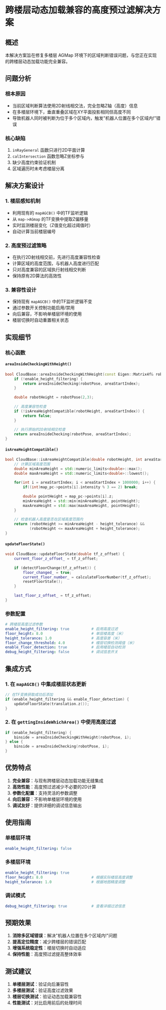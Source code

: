 # 跨楼层动态加载兼容的高度预过滤解决方案

## 概述

本解决方案旨在修复多楼层 AGMap 环境下的区域判断错误问题，与您正在实现的跨楼层动态加载功能完全兼容。

## 问题分析

### 根本原因
- 当前区域判断算法使用2D射线相交法，完全忽略Z轴（高度）信息
- 在多楼层环境下，垂直重叠区域在XY平面投影相同但高度不同
- 导致机器人同时被判断为位于多个区域内，触发"机器人位置在多个区域内!"错误

### 核心缺陷
1. `inRayGeneral` 函数只进行2D平面计算
2. `calIntersection` 函数忽略Z坐标参与
3. 缺少高度约束验证机制
4. 区域遍历时未考虑楼层分离

## 解决方案设计

### 1. 楼层感知机制
- 利用现有的 `mapAGCB()` 中的TF监听逻辑
- 从 `map->AGmap` 的TF变换中提取Z偏移量
- 实时监测楼层变化（Z值变化超过阈值时）
- 自动计算当前楼层编号

### 2. 高度预过滤策略
- 在执行2D射线相交前，先进行高度兼容性检查
- 计算区域的高度范围，与机器人高度进行匹配
- 只对高度兼容的区域执行射线相交判断
- 保持原有2D算法的高效性

### 3. 兼容性设计
- 保持现有 `mapAGCB()` 中的TF监听逻辑不变
- 通过参数开关控制功能启用/禁用
- 向后兼容，不影响单楼层环境的使用
- 楼层切换时自动重置相关状态

## 实现细节

### 核心函数

#### `areaInsideCheckingWithHeight()`
```cpp
bool CloudBase::areaInsideCheckingWithHeight(const Eigen::Matrix4f& robotPose, int areaStartIndex) {
    if (!enable_height_filtering) {
        return areaInsideChecking(robotPose, areaStartIndex);
    }
    
    double robotHeight = robotPose(2,3);
    
    // 高度兼容性检查
    if (!isAreaHeightCompatible(robotHeight, areaStartIndex)) {
        return false;
    }
    
    // 执行原始的2D射线相交检查
    return areaInsideChecking(robotPose, areaStartIndex);
}
```

#### `isAreaHeightCompatible()`
```cpp
bool CloudBase::isAreaHeightCompatible(double robotHeight, int areaStartIndex) {
    // 计算区域高度范围
    double minAreaHeight = std::numeric_limits<double>::max();
    double maxAreaHeight = std::numeric_limits<double>::lowest();
    
    for(int i = areaStartIndex; i < areaStartIndex + 1000000; i++) {
        if((int)map_pc->points[i].intensity % 3 == 2) break;
        
        double pointHeight = map_pc->points[i].z;
        minAreaHeight = std::min(minAreaHeight, pointHeight);
        maxAreaHeight = std::max(maxAreaHeight, pointHeight);
    }
    
    // 检查机器人高度是否在区域高度范围内
    return (robotHeight >= minAreaHeight - height_tolerance) && 
           (robotHeight <= maxAreaHeight + height_tolerance);
}
```

#### `updateFloorState()`
```cpp
void CloudBase::updateFloorState(double tf_z_offset) {
    current_floor_z_offset_ = tf_z_offset;
    
    if (detectFloorChange(tf_z_offset)) {
        floor_changed_ = true;
        current_floor_number_ = calculateFloorNumber(tf_z_offset);
        resetFloorState();
    }
    
    last_floor_z_offset_ = tf_z_offset;
}
```

### 参数配置

```yaml
# 跨楼层高度过滤参数
enable_height_filtering: true          # 启用高度过滤
floor_height: 8.0                      # 单层楼高度（米）
height_tolerance: 1.0                  # 高度容差（米）
floor_change_threshold: 4.0            # 楼层切换检测阈值（米）
enable_floor_detection: true           # 启用楼层自动检测
debug_height_filtering: false          # 调试信息开关
```

## 集成方式

### 1. 在 `mapAGCB()` 中集成楼层状态更新
```cpp
// 在TF变换获取成功后添加
if (enable_height_filtering && enable_floor_detection) {
    updateFloorState(translation.z());
}
```

### 2. 在 `gettingInsideWhichArea()` 中使用高度过滤
```cpp
if (enable_height_filtering) {
    binside = areaInsideCheckingWithHeight(robotPose, i);
} else {
    binside = areaInsideChecking(robotPose, i);
}
```

## 优势特点

1. **完全兼容**：与现有跨楼层动态加载功能无缝集成
2. **高效性能**：高度预过滤减少不必要的2D计算
3. **参数化配置**：支持灵活的参数调整
4. **向后兼容**：不影响单楼层环境的使用
5. **调试友好**：提供详细的调试信息输出

## 使用指南

### 单楼层环境
```yaml
enable_height_filtering: false
```

### 多楼层环境
```yaml
enable_height_filtering: true
floor_height: 8.0                      # 根据实际楼层高度调整
height_tolerance: 1.0                  # 根据地图精度调整
```

### 调试模式
```yaml
debug_height_filtering: true           # 查看详细过滤信息
```

## 预期效果

1. **消除多区域错误**：解决"机器人位置在多个区域内!"问题
2. **提高定位精度**：减少跨楼层的错误匹配
3. **增强系统稳定性**：楼层切换时自动适应
4. **保持性能**：高度预过滤提高整体效率

## 测试建议

1. **单楼层测试**：验证向后兼容性
2. **多楼层测试**：验证高度过滤效果
3. **楼层切换测试**：验证动态加载兼容性
4. **性能测试**：对比启用前后的处理时间
